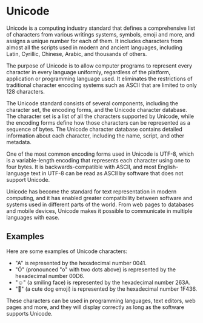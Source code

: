 # Unicode

Unicode is a computing industry standard that defines a comprehensive list of characters from various writings systems, symbols, emoji and more, and assigns a unique number for each of them. It includes characters from almost all the scripts used in modern and ancient languages, including Latin, Cyrillic, Chinese, Arabic, and thousands of others.

The purpose of Unicode is to allow computer programs to represent every character in every language uniformly, regardless of the platform, application or programming language used. It eliminates the restrictions of traditional character encoding systems such as ASCII that are limited to only 128 characters.

The Unicode standard consists of several components, including the character set, the encoding forms, and the Unicode character database. The character set is a list of all the characters supported by Unicode, while the encoding forms define how those characters can be represented as a sequence of bytes. The Unicode character database contains detailed information about each character, including the name, script, and other metadata.

One of the most common encoding forms used in Unicode is UTF-8, which is a variable-length encoding that represents each character using one to four bytes. It is backwards-compatible with ASCII, and most English-language text in UTF-8 can be read as ASCII by software that does not support Unicode.

Unicode has become the standard for text representation in modern computing, and it has enabled greater compatibility between software and systems used in different parts of the world. From web pages to databases and mobile devices, Unicode makes it possible to communicate in multiple languages with ease.

## Examples

Here are some examples of Unicode characters:

- "A" is represented by the hexadecimal number 0041.
- "Ö" (pronounced "o" with two dots above) is represented by the hexadecimal number 00D6.
- "☺" (a smiling face) is represented by the hexadecimal number 263A.
- "🐶" (a cute dog emoji) is represented by the hexadecimal number 1F436.

These characters can be used in programming languages, text editors, web pages and more, and they will display correctly as long as the software supports Unicode.
